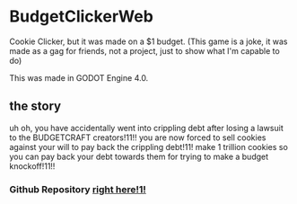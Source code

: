 # BudgetClickerWeb

Cookie Clicker, but it was made on a $1 budget.
(This game is a joke, it was made as a gag for friends, not a project, just to show what I'm capable to do)

This was made in GODOT Engine 4.0.

## the story
uh oh, you have accidentally went into crippling debt after losing a lawsuit to the BUDGETCRAFT creators!11!! you are now forced to sell cookies against your will to pay back the crippling debt!11! make 1 trillion cookies so you can pay back your debt towards them for trying to make a budget knockoff!11!!

### Github Repository [right here!1!](https://github.com/s1887204/BudgetClickerWeb)
